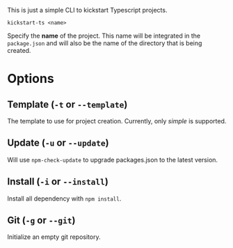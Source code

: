 This is just a simple CLI to kickstart Typescript projects.

`kickstart-ts <name>`

Specify the **name** of the project. This name will be integrated in the `package.json` and will also be the name of the directory that is being created.

# Options

## Template (`-t` or `--template`)

The template to use for project creation. Currently, only *simple* is supported.

## Update (`-u` or `--update`)

Will use `npm-check-update` to upgrade packages.json to the latest version.

## Install (`-i` or `--install`)

Install all dependency with `npm install`.

## Git (`-g` or `--git`)

Initialize an empty git repository.
